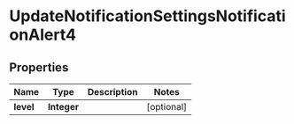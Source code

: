 # UpdateNotificationSettingsNotificationAlert4

## Properties
Name | Type | Description | Notes
------------ | ------------- | ------------- | -------------
**level** | **Integer** |  |  [optional]

